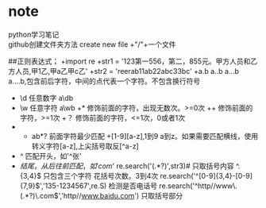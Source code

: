 # note
python学习笔记</br>
github创建文件夹方法 create new file +"/"+一个文件

##正则表达式；
+import re
+str1 = '123第一556，第二，855元。甲方人员和乙方人员,甲1乙,甲a乙甲c乙'
+str2 = 'reerab11ab22abc33bc'
  +a.b a..b a...b a....b,包含前后字符，中间的点代表一个字符。不包含换行符号
  + \d 任意数字 a\db
  + \w 任意字符 a\wb
  +*  修饰前面的字符，出现无数次。>=0次
  ++  修饰前面的字符，>=1次
  +？ 修饰前面的字符，<=1次，0或者1次
  + + ab*?  前面字符最少匹配
  +[1-9][a-z],1到9 a到z。如果需要匹配横线，使用转义字符[a\-z],上尖括号取反[^a-z]
  +  ^ 匹配开头，如'^张'
  + $结尾，从后往前匹配，如'com$'
re.search('<tr>(.*?)</tr>',str3)# 只取括号内容
	^.{3,4}$ 只包含三个字符 花括号次数。3到4次
re.search('^[0-9]{3,4}-[0-9]{7,9}$','135-1234567',re.S)  检测是否电话号
re.search('^http//www\.(.*?)\.com$','http//www.baidu.com')  只取括号部分

